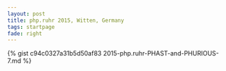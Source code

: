 ```yaml
---
layout: post
title: php.ruhr 2015, Witten, Germany
tags: startpage
fade: right
---
```

{% gist c94c0327a31b5d50af83 2015-php.ruhr-PHAST-and-PHURIOUS-7.md %}
